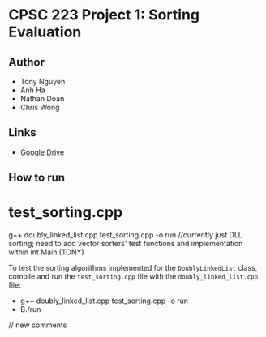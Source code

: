 # CPSC 223 Project 1: Sorting Evaluation

## Author
* Tony Nguyen
* Anh Ha
* Nathan Doan
* Chris Wong

## Links
* [Google Drive](https://drive.google.com/drive/folders/1LjX7IyYtBnobgSr9UCf3vwoGQPKegDV-?usp=share_link)

## How to run

# test_sorting.cpp
g++ doubly_linked_list.cpp test_sorting.cpp -o run //currently just DLL sorting; need to add vector sorters' test functions and implementation within int Main (TONY)

To test the sorting algorithms implemented for the `DoublyLinkedList` class, compile and run the `test_sorting.cpp` file with the `doubly_linked_list.cpp` file:
* g++ doubly_linked_list.cpp test_sorting.cpp -o run
* B./run

// new comments